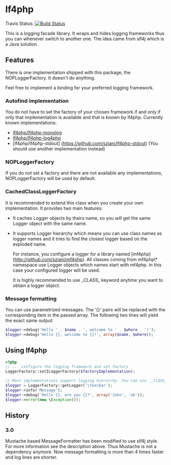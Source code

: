 lf4php
======

Travis Status: [![Build Status](https://travis-ci.org/szjani/lf4php.png?branch=3.0)](https://travis-ci.org/szjani/lf4php)

This is a logging facade library. It wraps and hides logging frameworks thus you can whenever switch to another one. The idea came from slf4j which is a Java solution.

Features
--------

There is one implementation shipped with this package, the NOPLoggerFactory. It doesn't do anything.

Feel free to implement a binding for your preferred logging framework.

### Autofind implementation

You do not have to set the factory of your chosen framework if and only if only that implementation is available and that
is known by lf4php. Currently known implementations:

* [lf4php/lf4php-monolog](https://github.com/szjani/lf4php-monolog)
* [lf4php/lf4php-log4php](https://github.com/szjani/lf4php-log4php)
* [lf4php/lf4php-stdout] (https://github.com/szjani/lf4php-stdout) (You should use another implementation instead)

### NOPLoggerFactory

If you do not set a factory and there are not available any implementations, NOPLoggerFactory will be used by default.

### CachedClassLoggerFactory

It is recommended to extend this class when you create your own implementation. It provides two main features:
* It caches Logger objects by theirs name, so you will get the same Logger object with the same name.
* It supports Logger hierarchy which means you can use class names as logger names and it tries to find the closest logger
based on the exploded name.

  For instance, you configure a logger for a library named [mf4php] (http://github.com/szjani/mf4php). All classes coming from
  mf4php\\* namespace use Logger objects which names start with mf4php. In this case your configured logger will be used.

  It is highly recommended to use \__CLASS\__ keyword anytime you want to obtain a logger object.

### Message formatting

You can use parametrized messages. The '{}' pairs will be replaced with the corresponding item in the passed array.
The following two lines will yield the exact same output:

```php
$logger->debug('Hello ' . $name . ', welcome to ' . $where . '!');
$logger->debug('Hello {}, welcome to {}!', array($name, $where));
```

Using lf4php
------------

```php
<?php
// ... configure the logging framework and set factory
LoggerFactory::setILoggerFactory($factoryImplementation);

// Most implementations support logging hierarchy. You can use __CLASS__ keyword to obtain a logger.
$logger = LoggerFactory::getLogger('\foo\bar');
$logger->info('Message');
$logger->debug('Hello {}, are you {}?', array('John', 'ok'));
$logger->error(new \Exception());
```

History
-------

### 3.0

Mustache based MessageFormatter has been modified to use slf4j style. For more information see the description above.
Thus Mustache is not a dependency anymore. Now message formatting is more than 4 times faster and log lines are shorter.
